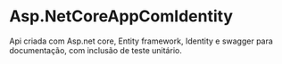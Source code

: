 # Asp.NetCoreAppComIdentity

Api criada com Asp.net core, Entity framework, Identity e swagger para documentação, com inclusão de teste unitário.
